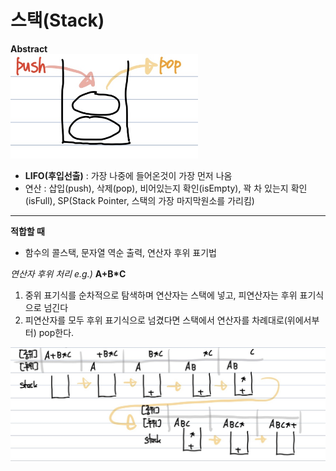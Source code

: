 # 스택(Stack)
**Abstract**  
<img width="300" src="./images/Stack.jpg">
  - **LIFO(후입선출)** : 가장 나중에 들어온것이 가장 먼저 나옴
  - 연산 : 삽입(push), 삭제(pop), 비어있는지 확인(isEmpty), 꽉 차 있는지 확인(isFull), SP(Stack Pointer, 스택의 가장 마지막원소를 가리킴)

---
**적합할 때**
  - 함수의 콜스택, 문자열 역순 출력, 연산자 후위 표기법

*연산자 후위 처리 e.g.)* **A+B*C**
1. 중위 표기식를 순차적으로 탐색하며 연산자는 스택에 넣고, 피연산자는 후위 표기식으로 넘긴다
2. 피연산자를 모두 후위 표기식으로 넘겼다면 스택에서 연산자를 차례대로(위에서부터) pop한다.
<img width="700" src="./images/StackPreOrder.jpg">
